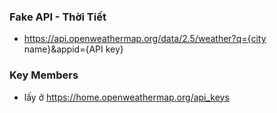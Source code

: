 ### Fake API - Thời Tiết
 - https://api.openweathermap.org/data/2.5/weather?q={city name}&appid={API key}
### Key Members
 - lấy ở https://home.openweathermap.org/api_keys


